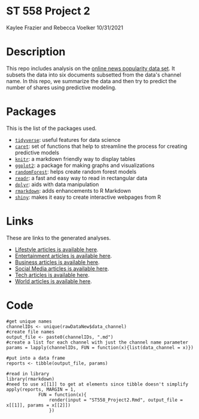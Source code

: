 ST 558 Project 2
================
Kaylee Frazier and Rebecca Voelker
10/31/2021

# Description

This repo includes analysis on the [online news popularity data set](https://archive.ics.uci.edu/ml/datasets/Online+News+Popularity). It subsets the data into six documents subsetted from the data's channel name. In this repo, we summarize the data and then try to predict the number of shares using predictive modeling. 

# Packages

This is the list of the packages used.
- [`tidyverse`](https://www.tidyverse.org/): useful features for data
    science
- [`caret`](https://cran.r-project.org/web/packages/caret/vignettes/caret.html): set of functions that help to streamline the process for creating predictive models
- [`knitr`](https://cran.r-project.org/web/packages/knitr/index.html): a markdown friendly way to display tables
- [`ggplot2`](https://ggplot2.tidyverse.org/): a package for making graphs and visualizations
- [`randomForest`](https://www.rdocumentation.org/packages/randomForest/versions/4.6-14/topics/randomForest): helps create random forest models
- [`readr`](https://readr.tidyverse.org/): a fast and easy way to read in rectangular data
- [`dplyr`](https://dplyr.tidyverse.org/): aids with data manipulation
- [`rmarkdown`](https://www.rdocumentation.org/packages/rmarkdown/versions/1.7): adds enhancements to R Markdown
- [`shiny`](https://shiny.rstudio.com/): makes it easy to create interactive webpages from R
    
# Links 

These are links to the generated analyses.
- [Lifestyle articles is available here](https://kafrazi2.github.io/Project-2/Lifestyle.html).
- [Entertainment articles is available here](https://kafrazi2.github.io/Project-2/Entertainment.html).
- [Business articles is available here](https://kafrazi2.github.io/Project-2/Business.html).
- [Social Media articles is available here](https://kafrazi2.github.io/Project-2/SocialMedia.html).
- [Tech articles is available here](https://kafrazi2.github.io/Project-2/Tech.html).
- [World articles is available here](https://kafrazi2.github.io/Project-2/World.html).

# Code

```{r}
#get unique names
channelIDs <- unique(rawDataNew$data_channel)
#create file names
output_file <- paste0(channelIDs, ".md")
#create a list for each channel with just the channel name parameter
params = lapply(channelIDs, FUN = function(x){list(data_channel = x)})

#put into a data frame
reports <- tibble(output_file, params)
```

```{r}
#read in library
library(rmarkdown)
#need to use x[[1]] to get at elements since tibble doesn't simplify
apply(reports, MARGIN = 1, 
            FUN = function(x){
                render(input = "ST558_Project2.Rmd", output_file = x[[1]], params = x[[2]])
                })
```

